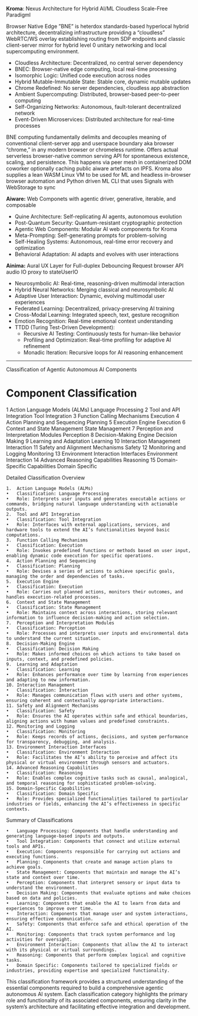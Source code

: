 **Kroma**: Nexus Architecture for Hybrid AI/ML Cloudless Scale-Free Paradigml

Browser Native Edge ”BNE” is heterdox standards-based hyperlocal hybrid architecture, decentralizing infrastructure providing a “cloudless” WebRTC/WS overlay establishing routing from SDP endpoints and classic client-server mirror for hybrid level 0 unitary networking and local supercomputing environment.

* Cloudless Architecture: Decentralized, no central server dependency
* BNEC: Browser-native edge computing, local real-time processing
* Isomorphic Logic: Unified code execution across nodes
* Hybrid Mutable-Immutable State: Stable core, dynamic mutable updates
* Chrome Redefined: No server dependencies, cloudless app abstraction
* Ambient Supercomputing: Distributed, browser-based peer-to-peer computing
* Self-Organizing Networks: Autonomous, fault-tolerant decentralized network
* Event-Driven Microservices: Distributed architecture for real-time processes


BNE computing fundamentally delimits and decouples meaning of conventional client-server app and userspace boundary aka browser “chrome,” in any modern browser or chromeless runtime. Offers actual serverless browser-native common serving API for spontaneous existence, scaling, and persistence. This happens via peer mesh in containerized DOM coworker optionally caching public aiware artefacts on IPFS. Kroma also supplies a lean WASM Linux VM to be used for ML and headless in-browser browser automation and Python driven ML CLI that uses Signals with WebStorage to sync

**Aiware:** Web Componets with agentic driver, generative, iterable, and composable

* Quine Architecture: Self-replicating AI agents, autonomous evolution
* Post-Quantum Security: Quantum-resistant cryptographic protection
* Agentic Web Components: Modular AI web components for Kroma
* Meta-Prompting: Self-generating prompts for problem-solving
* Self-Healing Systems: Autonomous, real-time error recovery and optimization
* Behavioral Adaptation: AI adapts and evolves with user interactions

**Ainima:** Aural UX Layer for Full-duplex Debouncing Request browser API audio IO proxy to stateUserIO

* Neurosymbolic AI: Real-time, reasoning-driven multimodal interaction
* Hybrid Neural Networks: Merging classical and neurosymbolic AI
* Adaptive User Interaction: Dynamic, evolving multimodal user experiences
* Federated Learning: Decentralized, privacy-preserving AI training
* Cross-Modal Learning: Integrated speech, text, gesture recognition
* Emotion Recognition: Real-time emotional context understanding
* TTDD (Turing Test-Driven Development):
  * Recursive AI Testing: Continuously tests for human-like behavior
  * Profiling and Optimization: Real-time profiling for adaptive AI refinement
  * Monadic Iteration: Recursive loops for AI reasoning enhancement

---

Classification of Agentic Autonomous AI Components

#	Component	Classification
1	Action Language Models (ALMs)	Language Processing
2	Tool and API Integration	Tool Integration
3	Function Calling Mechanisms	Execution
4	Action Planning and Sequencing	Planning
5	Execution Engine	Execution
6	Context and State Management	State Management
7	Perception and Interpretation Modules	Perception
8	Decision-Making Engine	Decision Making
9	Learning and Adaptation	Learning
10	Interaction Management	Interaction
11	Safety and Alignment Mechanisms	Safety
12	Monitoring and Logging	Monitoring
13	Environment Interaction Interfaces	Environment Interaction
14	Advanced Reasoning Capabilities	Reasoning
15	Domain-Specific Capabilities	Domain Specific

Detailed Classification Overview

	1.	Action Language Models (ALMs)
	•	Classification: Language Processing
	•	Role: Interprets user inputs and generates executable actions or commands, bridging natural language understanding with actionable outputs.
	2.	Tool and API Integration
	•	Classification: Tool Integration
	•	Role: Interfaces with external applications, services, and hardware tools to extend the AI’s functionalities beyond basic computations.
	3.	Function Calling Mechanisms
	•	Classification: Execution
	•	Role: Invokes predefined functions or methods based on user input, enabling dynamic code execution for specific operations.
	4.	Action Planning and Sequencing
	•	Classification: Planning
	•	Role: Devises a series of actions to achieve specific goals, managing the order and dependencies of tasks.
	5.	Execution Engine
	•	Classification: Execution
	•	Role: Carries out planned actions, monitors their outcomes, and handles execution-related processes.
	6.	Context and State Management
	•	Classification: State Management
	•	Role: Maintains context across interactions, storing relevant information to influence decision-making and action selection.
	7.	Perception and Interpretation Modules
	•	Classification: Perception
	•	Role: Processes and interprets user inputs and environmental data to understand the current situation.
	8.	Decision-Making Engine
	•	Classification: Decision Making
	•	Role: Makes informed choices on which actions to take based on inputs, context, and predefined policies.
	9.	Learning and Adaptation
	•	Classification: Learning
	•	Role: Enhances performance over time by learning from experiences and adapting to new information.
	10.	Interaction Management
	•	Classification: Interaction
	•	Role: Manages communication flows with users and other systems, ensuring coherent and contextually appropriate interactions.
	11.	Safety and Alignment Mechanisms
	•	Classification: Safety
	•	Role: Ensures the AI operates within safe and ethical boundaries, aligning actions with human values and predefined constraints.
	12.	Monitoring and Logging
	•	Classification: Monitoring
	•	Role: Keeps records of actions, decisions, and system performance for transparency, debugging, and analysis.
	13.	Environment Interaction Interfaces
	•	Classification: Environment Interaction
	•	Role: Facilitates the AI’s ability to perceive and affect its physical or virtual environment through sensors and actuators.
	14.	Advanced Reasoning Capabilities
	•	Classification: Reasoning
	•	Role: Enables complex cognitive tasks such as causal, analogical, and temporal reasoning for sophisticated problem-solving.
	15.	Domain-Specific Capabilities
	•	Classification: Domain Specific
	•	Role: Provides specialized functionalities tailored to particular industries or fields, enhancing the AI’s effectiveness in specific contexts.

Summary of Classifications

	•	Language Processing: Components that handle understanding and generating language-based inputs and outputs.
	•	Tool Integration: Components that connect and utilize external tools and APIs.
	•	Execution: Components responsible for carrying out actions and executing functions.
	•	Planning: Components that create and manage action plans to achieve goals.
	•	State Management: Components that maintain and manage the AI’s state and context over time.
	•	Perception: Components that interpret sensory or input data to understand the environment.
	•	Decision Making: Components that evaluate options and make choices based on data and policies.
	•	Learning: Components that enable the AI to learn from data and experiences to improve over time.
	•	Interaction: Components that manage user and system interactions, ensuring effective communication.
	•	Safety: Components that enforce safe and ethical operation of the AI.
	•	Monitoring: Components that track system performance and log activities for oversight.
	•	Environment Interaction: Components that allow the AI to interact with its physical or virtual surroundings.
	•	Reasoning: Components that perform complex logical and cognitive tasks.
	•	Domain Specific: Components tailored to specialized fields or industries, providing expertise and specialized functionality.

This classification framework provides a structured understanding of the essential components required to build a comprehensive agentic autonomous AI system. Each classification category highlights the primary role and functionality of its associated components, ensuring clarity in the system’s architecture and facilitating effective integration and development.

